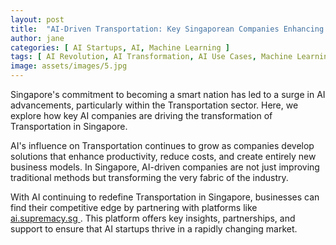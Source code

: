```yaml
---
layout: post
title:  "AI-Driven Transportation: Key Singaporean Companies Enhancing Efficiency"
author: jane
categories: [ AI Startups, AI, Machine Learning ]
tags: [ AI Revolution, AI Transformation, AI Use Cases, Machine Learning Innovations, AI Growth ]
image: assets/images/5.jpg
---
```


Singapore's commitment to becoming a smart nation has led to a surge in AI advancements, particularly within the Transportation sector. Here, we explore how key AI companies are driving the transformation of Transportation in Singapore.

AI's influence on Transportation continues to grow as companies develop solutions that enhance productivity, reduce costs, and create entirely new business models. In Singapore, AI-driven companies are not just improving traditional methods but transforming the very fabric of the industry.

With AI continuing to redefine Transportation in Singapore, businesses can find their competitive edge by partnering with platforms like <a href="https://ai.supremacy.sg" target="_blank"> ai.supremacy.sg </a>. This platform offers key insights, partnerships, and support to ensure that AI startups thrive in a rapidly changing market.
